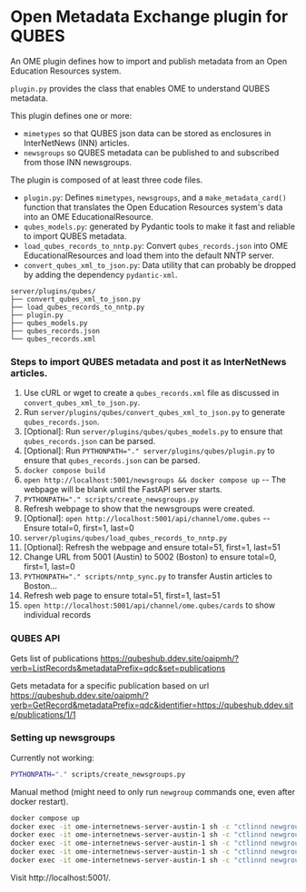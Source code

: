 # Open Metadata Exchange plugin for QUBES
An OME plugin defines how to import and publish metadata from an Open Education Resources system.

`plugin.py` provides the class that enables OME to understand QUBES metadata.

This plugin defines one or more:
* `mimetypes` so that QUBES json data can be stored as enclosures in InterNetNews (INN) articles.
* `newsgroups` so QUBES metadata can be published to and subscribed from those INN newsgroups.

The plugin is composed of at least three code files.
* `plugin.py`: Defines `mimetypes`, `newsgroups`, and a `make_metadata_card()` function that translates the Open Education Resources system's data into an OME EducationalResource.
* `qubes_models.py`: generated by Pydantic tools to make it fast and reliable to import QUBES metadata.
* `load_qubes_records_to_nntp.py`: Convert `qubes_records.json` into OME EducationalResources and load them into the default NNTP server.
* `convert_qubes_xml_to_json.py`: Data utility that can probably be dropped by adding the dependency `pydantic-xml`.

```tree
server/plugins/qubes/
├── convert_qubes_xml_to_json.py
├── load_qubes_records_to_nntp.py
├── plugin.py
├── qubes_models.py
├── qubes_records.json
└── qubes_records.xml
```

### Steps to import QUBES metadata and post it as InterNetNews articles.
1. Use cURL or wget to create a `qubes_records.xml` file as discussed in `convert_qubes_xml_to_json.py`.
2. Run `server/plugins/qubes/convert_qubes_xml_to_json.py` to generate `qubes_records.json`.
3. [Optional]: Run `server/plugins/qubes/qubes_models.py` to ensure that `qubes_records.json` can be parsed.
4. [Optional]: Run `PYTHONPATH="." server/plugins/qubes/plugin.py` to ensure that `qubes_records.json` can be parsed.
5. `docker compose build`
6. `open http://localhost:5001/newsgroups && docker compose up` -- The webpage will be blank until the FastAPI server starts.
7. `PYTHONPATH="." scripts/create_newsgroups.py`
8. Refresh webpage to show that the newsgroups were created.
9. [Optional]: `open http://localhost:5001/api/channel/ome.qubes` -- Ensure total=0, first=1, last=0
10. `server/plugins/qubes/load_qubes_records_to_nntp.py`
11. [Optional]: Refresh the webpage and ensure total=51, first=1, last=51
12. Change URL from 5001 (Austin) to 5002 (Boston) to ensure total=0, first=1, last=0
13. `PYTHONPATH="." scripts/nntp_sync.py` to transfer Austin articles to Boston...
14. Refresh web page to ensure total=51, first=1, last=51
15. `open http://localhost:5001/api/channel/ome.qubes/cards` to show individual records

### QUBES API

Gets list of publications
https://qubeshub.ddev.site/oaipmh/?verb=ListRecords&metadataPrefix=qdc&set=publications

Gets metadata for a specific publication based on url
https://qubeshub.ddev.site/oaipmh/?verb=GetRecord&metadataPrefix=qdc&identifier=https://qubeshub.ddev.site/publications/1/1

### Setting up newsgroups

Currently not working:

```bash
PYTHONPATH="." scripts/create_newsgroups.py
```

Manual method (might need to only run `newgroup` commands one, even after docker restart).

```bash
docker compose up
docker exec -it ome-internetnews-server-austin-1 sh -c "ctlinnd newgroup qubes.public"
docker exec -it ome-internetnews-server-austin-1 sh -c "ctlinnd newgroup eric.public"
docker exec -it ome-internetnews-server-austin-1 sh -c "ctlinnd newgroup oer.public"
docker exec -it ome-internetnews-server-austin-1 sh -c "ctlinnd newgroup openlibrary.public"
docker exec -it ome-internetnews-server-austin-1 sh -c "ctlinnd newgroup whg.public"
```

Visit http://localhost:5001/.
